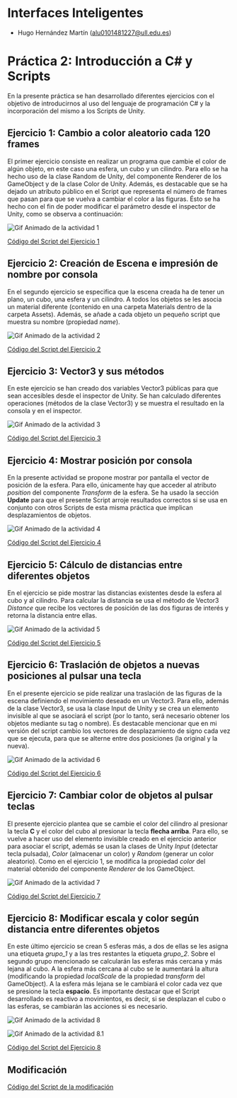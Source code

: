# Interfaces Inteligentes

- Hugo Hernández Martín (alu0101481227@ull.edu.es)

# Práctica 2: Introducción a C# y Scripts

En la presente práctica se han desarrollado diferentes ejercicios con el objetivo de introducirnos al uso del lenguaje de programación C# y la incorporación del mismo a los Scripts de Unity.

## Ejercicio 1: Cambio a color aleatorio cada 120 frames

El primer ejercicio consiste en realizar un programa que cambie el color de algún objeto, en este caso una esfera, un cubo y un cilindro. Para ello se ha hecho uso de la clase Random de Unity, del componente Renderer de los GameObject y de la clase Color de Unity. Además, es destacable que se ha dejado un atributo público en el Script que representa el número de frames que pasan para que se vuelva a cambiar el color a las figuras. Ésto se ha hecho con el fin de poder modificar el parámetro desde el inspector de Unity, como se observa a continuación:

![Gif Animado de la actividad 1](docs/p02-act1.gif)

[Código del Script del Ejercicio 1](Scripts/DynamicRandomColor.cs)

## Ejercicio 2: Creación de Escena e impresión de nombre por consola

En el segundo ejercicio se especifica que la escena creada ha de tener un plano, un cubo, una esfera y un cilindro. A todos los objetos se les asocia un material diferente (contenido en una carpeta Materials dentro de la carpeta Assets). Además, se añade a cada objeto un pequeño script que muestra su nombre (propiedad *name*).

![Gif Animado de la actividad 2](docs/p02-act2.gif)

[Código del Script del Ejercicio 2](Scripts/PrintName.cs)

## Ejercicio 3: Vector3 y sus métodos

En este ejercicio se han creado dos variables Vector3 públicas para que sean accesibles desde el inspector de Unity. Se han calculado diferentes operaciones (métodos de la clase Vector3) y se muestra el resultado en la consola y en el inspector.

![Gif Animado de la actividad 3](docs/p02-act3.gif)

[Código del Script del Ejercicio 3](Scripts/VectorProperties.cs)

## Ejercicio 4: Mostrar posición por consola

En la presente actividad se propone mostrar por pantalla el vector de posición de la esfera. Para ello, únicamente hay que acceder al atributo *position* del componente *Transform* de la esfera. Se ha usado la sección **Update** para que el presente Script arroje resultados correctos si se usa en conjunto con otros Scripts de esta misma práctica que implican desplazamientos de objetos.

![Gif Animado de la actividad 4](docs/p02-act4.gif)

[Código del Script del Ejercicio 4](Scripts/PrintPosition.cs)

## Ejercicio 5: Cálculo de distancias entre diferentes objetos

En el ejercicio se pide mostrar las distancias existentes desde la esfera al cubo y al cilindro. Para calcular la distancia se usa el método de Vector3 *Distance* que recibe los vectores de posición de las dos figuras de interés y retorna la distancia entre ellas.

![Gif Animado de la actividad 5](docs/p02-act5.gif)

[Código del Script del Ejercicio 5](Scripts/PrintDistances.cs)

## Ejercicio 6: Traslación de objetos a nuevas posiciones al pulsar una tecla

En el presente ejercicio se pide realizar una traslación de las figuras de la escena definiendo el movimiento deseado en un Vector3. Para ello, además de la clase Vector3, se usa la clase Input de Unity y se crea un elemento invisible al que se asociará el script (por lo tanto, será necesario obtener los objetos mediante su tag o nombre). Es destacable mencionar que en mi versión del script cambio los vectores de desplazamiento de signo cada vez que se ejecuta, para que se alterne entre dos posiciones (la original y la nueva).

![Gif Animado de la actividad 6](docs/p02-act6.gif)

[Código del Script del Ejercicio 6](Scripts/OnSpaceMove.cs)

## Ejercicio 7: Cambiar color de objetos al pulsar teclas

El presente ejercicio plantea que se cambie el color del cilindro al presionar la tecla **C** y el color del cubo al presionar la tecla **flecha arriba**. Para ello, se vuelve a hacer uso del elemento invisible creado en el ejercicio anterior para asociar el script, además se usan la clases de Unity *Input* (detectar tecla pulsada), *Color* (almacenar un color) y *Random* (generar un color aleatorio). Como en el ejercicio 1, se modifica la propiedad *color* del material obtenido del componente *Renderer* de los GameObject.

![Gif Animado de la actividad 7](docs/p02-act7.gif)

[Código del Script del Ejercicio 7](Scripts/onKeyColorChange.cs)

## Ejercicio 8: Modificar escala y color según distancia entre diferentes objetos

En este último ejercicio se crean 5 esferas más, a dos de ellas se les asigna una etiqueta *grupo_1* y a las tres restantes la etiqueta *grupo_2*. Sobre el segundo grupo mencionado se calcularán las esferas más cercana y más lejana al cubo. A la esfera más cercana al cubo se le aumentará la altura (modificando la propiedad *localScale* de la propiedad *transform* del GameObject). A la esfera más lejana se le cambiará el color cada vez que se presione la tecla **espacio**. Es importante destacar que el Script desarrollado es reactivo a movimientos, es decir, si se desplazan el cubo o las esferas, se cambiarán las acciones si es necesario.

![Gif Animado de la actividad 8](docs/p02-act8.gif)

![Gif Animado de la actividad 8.1](docs/p02-act8.1.gif)

[Código del Script del Ejercicio 8](Scripts/SphereGroups.cs)

## Modificación

[Código del Script de la modificación](Scripts/Modificacion.cs)
